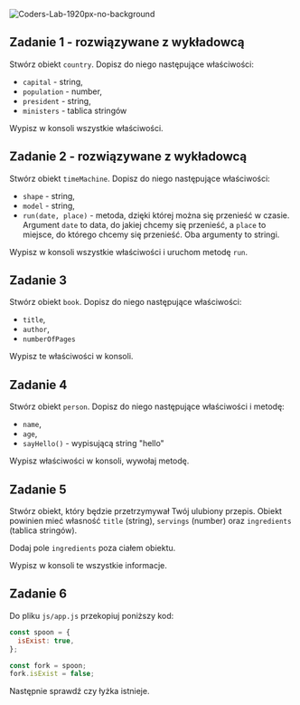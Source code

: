 ![Coders-Lab-1920px-no-background](https://user-images.githubusercontent.com/30623667/104709394-2cabee80-571f-11eb-9518-ea6a794e558e.png)


## Zadanie 1 - rozwiązywane z wykładowcą

Stwórz obiekt `country`. Dopisz do niego następujące właściwości:

* `capital` - string, 
* `population` - number,
* `president` - string,
* `ministers` - tablica stringów

Wypisz w konsoli wszystkie właściwości.



## Zadanie 2 - rozwiązywane z wykładowcą

Stwórz obiekt `timeMachine`. Dopisz do niego następujące właściwości:

* `shape` - string, 
* `model` - string,
* `run(date, place)` - metoda, dzięki której można się przenieść w czasie. Argument `date` to data, do jakiej chcemy się przenieść, a `place` to miejsce, do którego chcemy się przenieść. Oba argumenty to stringi. 

Wypisz w konsoli wszystkie właściwości i uruchom metodę `run`.



## Zadanie 3

Stwórz obiekt `book`. Dopisz do niego następujące właściwości:

* `title`,
* `author`,
* `numberOfPages`

Wypisz te właściwości w konsoli.



## Zadanie 4

Stwórz obiekt `person`. Dopisz do niego następujące właściwości i metodę:

* `name`,
* `age`,
* `sayHello()` - wypisującą string "hello"

Wypisz właściwości w konsoli, wywołaj metodę.



## Zadanie 5

Stwórz obiekt, który będzie przetrzymywał Twój ulubiony przepis. Obiekt powinien mieć własność `title` (string), `servings` (number) oraz `ingredients` (tablica stringów). 

Dodaj pole `ingredients` poza ciałem obiektu. 

Wypisz w konsoli te wszystkie informacje.



## Zadanie 6

Do pliku `js/app.js` przekopiuj poniższy kod:

```js
const spoon = {
  isExist: true,
};

const fork = spoon;
fork.isExist = false;
```

Następnie sprawdź czy łyżka istnieje.
